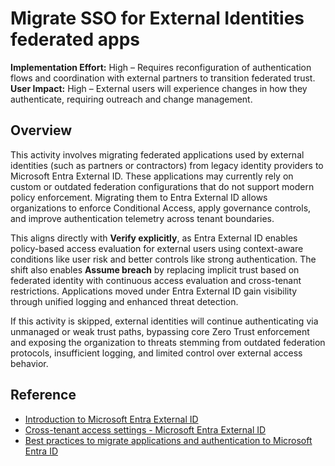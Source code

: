 #  Migrate SSO for External Identities federated apps

**Implementation Effort:** High – Requires reconfiguration of authentication flows and coordination with external partners to transition federated trust.
**User Impact:** High – External users will experience changes in how they authenticate, requiring outreach and change management.

## Overview

This activity involves migrating federated applications used by external identities (such as partners or contractors) from legacy identity providers to Microsoft Entra External ID. These applications may currently rely on custom or outdated federation configurations that do not support modern policy enforcement. Migrating them to Entra External ID allows organizations to enforce Conditional Access, apply governance controls, and improve authentication telemetry across tenant boundaries.

This aligns directly with **Verify explicitly**, as Entra External ID enables policy-based access evaluation for external users using context-aware conditions like user risk and better controls like strong authentication. The shift also enables **Assume breach** by replacing implicit trust based on federated identity with continuous access evaluation and cross-tenant restrictions. Applications moved under Entra External ID gain visibility through unified logging and enhanced threat detection.

If this activity is skipped, external identities will continue authenticating via unmanaged or weak trust paths, bypassing core Zero Trust enforcement and exposing the organization to threats stemming from outdated federation protocols, insufficient logging, and limited control over external access behavior.

## Reference

* [Introduction to Microsoft Entra External ID](https://learn.microsoft.com/entra/external-id/external-identities-overview)
* [Cross-tenant access settings - Microsoft Entra External ID](https://learn.microsoft.com/entra/external-id/cross-tenant-access-settings-b2b-collaboration)
* [Best practices to migrate applications and authentication to Microsoft Entra ID](https://learn.microsoft.com/entra/architecture/migration-best-practices)
